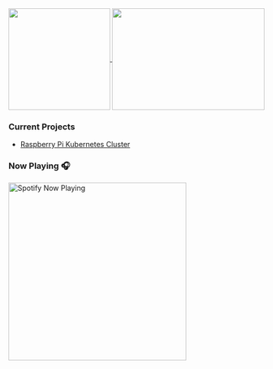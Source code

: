 <!--
**gregnrobinson/gregnrobinson** is a ✨ _special_ ✨ repository because its `README.md` (this file) appears on your GitHub profile.

Here are some ideas to get you started:

- 🔭 I’m currently working on ...
- 🌱 I’m currently learning ...
- 👯 I’m looking to collaborate on ...
- 🤔 I’m looking for help with ...
- 💬 Ask me about ...
- 📫 How to reach me: ...
- 😄 Pronouns: ...
- ⚡ Fun fact: ...
-->

<a href="https://github.com/gregnrobinsno/github-readme-stats">
  <img height="200" align="center" src="https://github-readme-stats-9qgfud7uc-gregnrobinson.vercel.app/api?username=gregnrobinson&count_private=true&theme=dark" />
</a>
<a href="https://github.com/gregnrobinsno/github-readme-stats">
  <img height="200" width="300" align="center" src="https://github-readme-stats-9qgfud7uc-gregnrobinson.vercel.app/api/top-langs/?username=gregnrobinson&langs_count=10&layout=compact&theme=dark" />
</a>

<!--
[![My wakatime stats](https://github-readme-stats-9qgfud7uc-gregnrobinson.vercel.app/api/wakatime?username=gregnrobinson&v=2)](https://github.com/gregnrobinson/github-readme-stats)
-->

### Current Projects
- <a href="https://pisite.gregrobinson.ca">Raspberry Pi Kubernetes Cluster</a>

### Now Playing 🎧

[<img src="https://spotify-now-playing-cyan-seven.vercel.app/api/spotify-playing" alt="Spotify Now Playing" width="350" />](https://open.spotify.com/user/gregnrobinson-ca)
